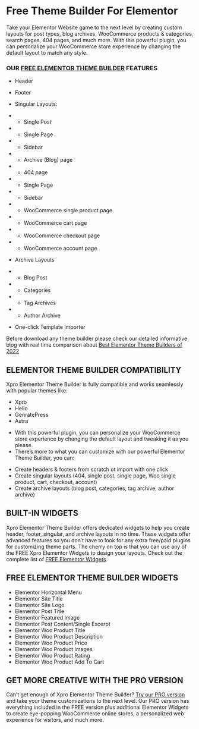 # Free Theme Builder For Elementor

Take your Elementor Website game to the next level by creating custom layouts for post types, blog archives, WooCommerce products & categories, search pages, 404 pages, and much more. With this powerful plugin, you can personalize your WooCommerce store experience by changing the default layout to match any style.

### OUR [FREE ELEMENTOR THEME BUILDER](https://elementor.wpxpro.com/theme-builder/) FEATURES

* Header
* Footer

* Singular Layouts:
* - Single Post
* - Single Page
* - Sidebar
* - Archive (Blog) page
* - 404 page
* - Single Page
* - Sidebar
* - WooCommerce single product page
* - WooCommerce cart page
* - WooCommerce checkout page
* - WooCommerce account page

* Archive Layouts
* - Blog Post
* - Categories
* - Tag Archives
* - Author Archive

* One-click Template Importer

Before download any theme builder please check our detailed informative blog with real time comparison about [Best Elementor Theme Builders of 2022](https://elementor.wpxpro.com/4-best-elementor-theme-builders-free-paid/)

## ELEMENTOR THEME BUILDER COMPATIBILITY
Xpro Elementor Theme Builder is fully compatible and works seamlessly with popular themes like:

* Xpro
* Hello
* GenratePress
* Astra

- With this powerful plugin, you can personalize your WooCommerce store experience by changing the default layout and tweaking it as you please.
- There’s more to what you can customize with our powerful Elementor Theme Builder, you can:

* Create headers & footers from scratch ot import with one click
* Create singular layouts (404, single post, single page, Woo single product, cart, checkout, account)
* Create archive layouts (blog post, categories, tag archive, author archive)

## BUILT-IN WIDGETS

Xpro Elementor Theme Builder offers dedicated widgets to help you create header, footer, singular, and archive layouts in no time. These widgets offer advanced features so you don’t have to look for any extra free/paid plugins for customizing theme parts. The cherry on top is that you can use any of the FREE Xpro Elementor Widgets to design your layouts. Check out the complete list of [FREE Elementor Widgets](https://elementor.wpxpro.com/widgets/).

## FREE ELEMENTOR THEME BUILDER WIDGETS

* Elementor Horizontal Menu
* Elementor Site Title
* Elementor Site Logo
* Elementor Post Title
* Elementor Featured Image
* Elementor Post Content/Single Excerpt
* Elementor Woo Product Title
* Elementor Woo Product Description
* Elementor Woo Product Price
* Elementor Woo Product Images
* Elementor Woo Product Rating
* Elementor Woo Product Add To Cart

## GET MORE CREATIVE WITH THE PRO VERSION

Can’t get enough of Xpro Elementor Theme Builder? [Try our PRO version](https://elementor.wpxpro.com/premium/) and take your theme customizations to the next level. Our PRO version has everything included in the FREE version plus additional Elementor Widgets to create eye-popping WooCommerce online stores, a personalized web experience for visitors, and much more.
